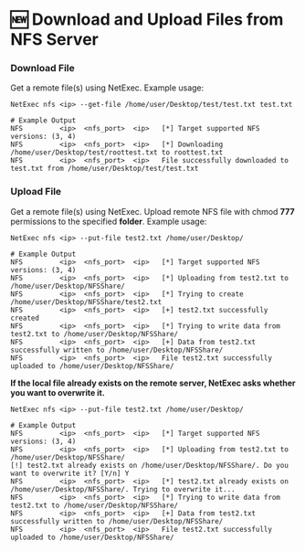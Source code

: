 # 🆕 Download and Upload Files from NFS Server

### Download File

Get a remote file(s) using NetExec. Example usage:

```
NetExec nfs <ip> --get-file /home/user/Desktop/test/test.txt test.txt

# Example Output                                                          
NFS         <ip>  <nfs_port>  <ip>   [*] Target supported NFS versions: (3, 4)
NFS         <ip>  <nfs_port>  <ip>   [*] Downloading /home/user/Desktop/test/roottest.txt to roottest.txt
NFS         <ip>  <nfs_port>  <ip>   File successfully downloaded to test.txt from /home/user/Desktop/test/test.txt

```

### Upload File

Get a remote file(s) using NetExec. Upload remote NFS file with chmod **777** permissions to the specified **folder**.
Example usage:

```
NetExec nfs <ip> --put-file test2.txt /home/user/Desktop/

# Example Output                                                          
NFS         <ip>  <nfs_port>  <ip>   [*] Target supported NFS versions: (3, 4)
NFS         <ip>  <nfs_port>  <ip>   [*] Uploading from test2.txt to /home/user/Desktop/NFSShare/
NFS         <ip>  <nfs_port>  <ip>   [*] Trying to create /home/user/Desktop/NFSShare/test2.txt
NFS         <ip>  <nfs_port>  <ip>   [+] test2.txt successfully created
NFS         <ip>  <nfs_port>  <ip>   [*] Trying to write data from test2.txt to /home/user/Desktop/NFSShare/
NFS         <ip>  <nfs_port>  <ip>   [+] Data from test2.txt successfully written to /home/user/Desktop/NFSShare/
NFS         <ip>  <nfs_port>  <ip>   File test2.txt successfully uploaded to /home/user/Desktop/NFSShare/

```

**If the local file already exists on the remote server, NetExec asks whether you want to overwrite it.**

```
NetExec nfs <ip> --put-file test2.txt /home/user/Desktop/

# Example Output  
NFS         <ip>  <nfs_port>  <ip>   [*] Target supported NFS versions: (3, 4)
NFS         <ip>  <nfs_port>  <ip>   [*] Uploading from test2.txt to /home/user/Desktop/NFSShare/
[!] test2.txt already exists on /home/user/Desktop/NFSShare/. Do you want to overwrite it? [Y/n] Y
NFS         <ip>  <nfs_port>  <ip>   [*] test2.txt already exists on /home/user/Desktop/NFSShare/. Trying to overwrite it...
NFS         <ip>  <nfs_port>  <ip>   [*] Trying to write data from test2.txt to /home/user/Desktop/NFSShare/
NFS         <ip>  <nfs_port>  <ip>   [+] Data from test2.txt successfully written to /home/user/Desktop/NFSShare/
NFS         <ip>  <nfs_port>  <ip>   File test2.txt successfully uploaded to /home/user/Desktop/NFSShare/
```

